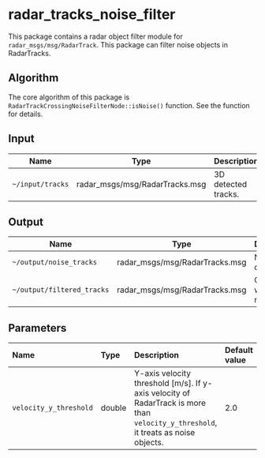 # radar_tracks_noise_filter

This package contains a radar object filter module for `radar_msgs/msg/RadarTrack`.
This package can filter noise objects in RadarTracks.

## Algorithm

The core algorithm of this package is `RadarTrackCrossingNoiseFilterNode::isNoise()` function.
See the function for details.

## Input

| Name             | Type                           | Description         |
| ---------------- | ------------------------------ | ------------------- |
| `~/input/tracks` | radar_msgs/msg/RadarTracks.msg | 3D detected tracks. |

## Output

| Name                       | Type                           | Description           |
| -------------------------- | ------------------------------ | --------------------- |
| `~/output/noise_tracks`    | radar_msgs/msg/RadarTracks.msg | Noise objects         |
| `~/output/filtered_tracks` | radar_msgs/msg/RadarTracks.msg | Objects without noise |

## Parameters

| Name                   | Type   | Description                                                                                                                        | Default value |
| :--------------------- | :----- | :--------------------------------------------------------------------------------------------------------------------------------- | :------------ |
| `velocity_y_threshold` | double | Y-axis velocity threshold [m/s]. If y-axis velocity of RadarTrack is more than `velocity_y_threshold`, it treats as noise objects. | 2.0           |
